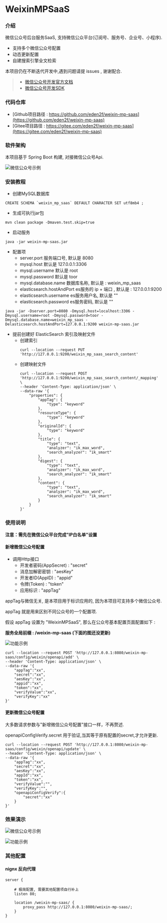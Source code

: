 # WeixinMPSaaS

### 介绍
微信公众号后台服务SaaS, 支持微信公众平台(订阅号、服务号、企业号、小程序). 

* 支持多个微信公众号配置
* 动态更新配置
* 自建搜索引擎全文检索

本项目仍在不断迭代开发中,遇到问题请提 issues , 谢谢配合. 

> * [微信公众号开发官方文档](https://developers.weixin.qq.com/doc/)
> * [微信公众号开发SDK](https://github.com/Wechat-Group/WxJava)

### 代码仓库

* [Github项目路径 : https://github.com/eden2f/weixin-mp-saas](https://github.com/eden2f/weixin-mp-saas)
* [Gitee项目路径 : https://gitee.com/eden2f/weixin-mp-saas](https://gitee.com/eden2f/weixin-mp-saas)

### 软件架构

本项目基于 Spring Boot 构建, 对接微信公众号Api.

![微信公众号示例](docs/imgs/WeixinMPSaaS.png)

### 安装教程

* 创建MySQL数据库
```mysql
CREATE SCHEMA `weixin_mp_saas` DEFAULT CHARACTER SET utf8mb4 ;
```

* 生成可执行jar包

```shell
mvn clean package -Dmaven.test.skip=true
```

* 启动服务

```shell
java -jar weixin-mp-saas.jar
```

* 配置项
    * server.port 服务端口号, 默认是 8080
    * mysql.host 默认是 127.0.0.1:3306
    * mysql.username 默认是 root
    * mysql.password 默认是 toor
    * mysql.database.name 数据库名称, 默认是 : weixin_mp_saas
    * elasticsearch.hostAndPort es服务的 ip + 端口 , 默认是 : 127.0.0.1:9200
    * elasticsearch.username es服务用户名, 默认是 ""
    * elasticsearch.password es服务密码, 默认是 "" 

```shell
java -jar -Dserver.port=8080 -Dmysql.host=localhost:3306 -Dmysql.username=root -Dmysql.password=toor -Dmysql.database.name=weixin_mp_saas -Delasticsearch.hostAndPort=127.0.0.1:9200 weixin-mp-saas.jar
```

* 提前创建好 ElasticSearch 索引及映射文件
    * 创建索引
        ```shell script
        curl --location --request PUT 'http://127.0.0.1:9200/weixin_mp_saas_search_content'
        ```
    * 创建映射文件
        ```
        curl --location --request POST 'http://127.0.0.1:9200/weixin_mp_saas_search_content/_mapping' \
        --header 'Content-Type: application/json' \
        --data-raw '{	
            "properties": {
                "appTag": {
                    "type": "keyword"
                },
                "resourceType": {
                    "type": "keyword"
                },
                "originalId": {
                    "type": "keyword"
                },
                "title": {
                    "type": "text",
                    "analyzer": "ik_max_word",
                    "search_analyzer": "ik_smart"
                },
                "digest": {
                    "type": "text",
                    "analyzer": "ik_max_word",
                    "search_analyzer": "ik_smart"
                },
                "content": {
                    "type": "text",
                    "analyzer": "ik_max_word",
                    "search_analyzer": "ik_smart"
                }
            }
        }'
        ```

### 使用说明

**注意：需先在微信公众平台完成"IP白名单"设置**

#### 新增微信公众号配置

* 调用Http接口
    * 开发者密码(AppSecret) : "secret"
    * 消息加解密密钥 : "aesKey"
    * 开发者ID(AppID) : "appid"
    * 令牌(Token) : "token"
    * 应用标识 : "appTag"

appTag与微信无关, 是本项目用于标识应用的, 因为本项目可支持多个微信公众号. 

appTag 就是用来区别不同公众号的一个配置项.

假设 appTag 设置为 "WeixinMPSaaS", 那么在公众号基本配置页面配置如下 : 

**服务全局前缀 : /weixin-mp-saas (下面的图还没更新)**

![功能示例](docs/imgs/2330330214528.png)

```shell script
curl --location --request POST 'http://127.0.0.1:8080/weixin-mp-saas/config/weixin/openapi/add' \
--header 'Content-Type: application/json' \
--data-raw '{
    "appTag":"xx",
    "secret":"xx",
    "aesKey":"xx",
    "appid":"xx",
    "token":"xx",
    "verifyValue":"xx",
    "verifyKey":"xx"
}'
```

#### 更新微信公众号配置

大多数请求参数与"新增微信公众号配置"接口一样，不再赘述. 

openapiConfigVerify.secret 用于验证,当其等于原有配置的secret,才允许更新. 

```shell script
curl --location --request POST 'http://127.0.0.1:8080/weixin-mp-saas/config/weixin/openapi/update' \
--header 'Content-Type: application/json' \
--data-raw '{
    "appTag":"xx",
    "secret":"xx",
    "aesKey":"xx",
    "appId":"xx",
    "token":"xx",
    "verifyValue":"",
    "verifyKey":"",
    "openapiConfigVerify":{
        "secret":"xx"
    }
}'
```


### 效果演示

![微信公众号示例](docs/imgs/589694216028358.jpg)

![功能示例](docs/imgs/6a9eedd92fa741959b41936632a5941.jpg)

### 其他配置

#### nignx 反向代理

```shell script
server {

	# 极简配置, 需要其他配置项自行补上
	listen 80;

	location /weixin-mp-saas/ {
		proxy_pass http://127.0.0.1:8080/weixin-mp-saas/;
	}
}
```








